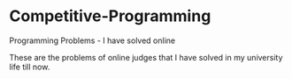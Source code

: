 # Competitive-Programming
Programming Problems - I have solved online

These are the problems of online judges that I have solved in my university life till now.
